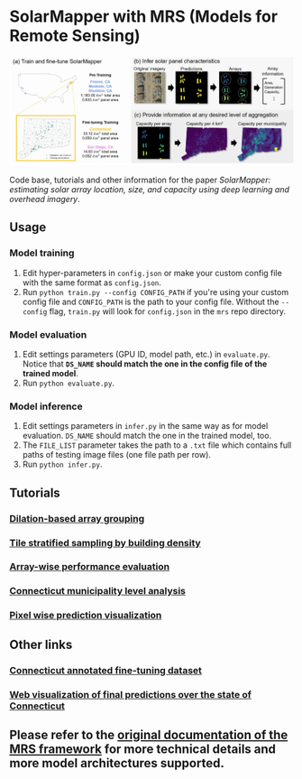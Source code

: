 # SolarMapper with MRS (Models for Remote Sensing)
![SolarMapper flow chart](./solarmapper_demo/flow-chart.jpg)

Code base, tutorials and other information for the paper *SolarMapper: estimating solar array location, size, and capacity using deep learning and overhead imagery*.

## Usage

### Model training
1. Edit hyper-parameters in `config.json` or make your custom config file with the same format as `config.json`.
2. Run `python train.py --config CONFIG_PATH` if you're using your custom config file and `CONFIG_PATH` is the path to your config file. Without the `--config` flag, `train.py` will look for `config.json` in the `mrs` repo directory.

### Model evaluation
1. Edit settings parameters (GPU ID, model path, etc.) in `evaluate.py`. Notice that **`DS_NAME` should match the one in the config file of the trained model**.
2. Run `python evaluate.py`.

### Model inference
1. Edit settings parameters in `infer.py` in the same way as for model evaluation. `DS_NAME` should match the one in the trained model, too.
2. The `FILE_LIST` parameter takes the path to a `.txt` file which contains full paths of testing image files (one file path per row).
3. Run `python infer.py`.

## Tutorials

### [Dilation-based array grouping](solarmapper_demo/dilation_based_grouping/dilation_based_grouping.ipynb)

### [Tile stratified sampling by building density](solarmapper_demo/building_density_tile_stratified_sampling/building_density_stratified_sampling.ipynb)

### [Array-wise performance evaluation](solarmapper_demo/results_eval_and_viz/array_wise_evaluation.ipynb)

### [Connecticut municipality level analysis](solarmapper_demo/results_eval_and_viz/ct_municipality_level_analysis.ipynb)

### [Pixel wise prediction visualization](solarmapper_demo/results_eval_and_viz/pixel_wise_visualization.ipynb)

## Other links
### [Connecticut annotated fine-tuning dataset](https://figshare.com/articles/dataset/Connecticut_Solar_PV_Semantic_Segmentation_Dataset/18982199)
### [Web visualization of final predictions over the state of Connecticut](https://energydatalab.github.io/solarMapper/)
## Please refer to the [original documentation of the MRS framework](https://github.com/waynehuu/mrs/blob/main/README.md) for more technical details and more model architectures supported.
